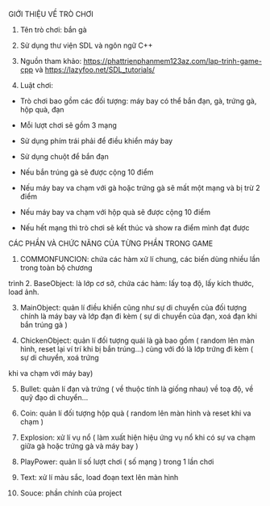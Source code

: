 GIỚI THIỆU VỀ TRÒ CHƠI
1.	Tên trò chơi: bắn gà

2.	Sử dụng thư viện SDL và ngôn ngữ C++

3.	Nguồn tham khảo: https://phattrienphanmem123az.com/lap-trinh-game-cpp và https://lazyfoo.net/SDL_tutorials/

4.	Luật chơi:

-	Trò chơi bao gồm các đối tượng: máy bay có thể bắn đạn, gà, trứng gà, hộp quà, đạn

-	Mỗi lượt chơi sẽ gồm 3 mạng

-	Sử dụng phím trái phải để điều khiển máy bay

-	Sử dụng chuột để bắn đạn

-	Nếu bắn trúng gà sẽ được cộng 10 điểm

-	Nếu máy bay va chạm với gà hoặc trứng gà sẽ mất một mạng và bị trừ 2 điểm

-	Nếu máy bay va chạm với hộp quà sẽ được cộng 10 điểm

-	Nếu hết mạng thì trò chơi sẽ kết thúc và show ra điểm mình đạt được

CÁC PHẦN VÀ CHỨC NĂNG CỦA TỪNG PHẦN TRONG GAME
1.	COMMONFUNCION: chứa các hàm xử lí chung, các biến dùng nhiều lần trong toàn bộ chương 

trình
2.	BaseObject: là lớp cơ sở, chứa các hàm: lấy toạ độ, lấy kích thước, load ảnh.

3.	MainObject: quản lí điều khiển cũng như sự di chuyển của đối tượng chính là máy bay và lớp đạn đi kèm ( sự di chuyển của đạn, xoá đạn khi bắn trúng gà )

4.	ChickenObject: quản lí đối tượng quái là gà bao gồm ( random lên màn hình, reset lại ví trí khi bị bắn trúng…) cùng với đó là lớp trứng đi kèm  ( sự di chuyển, xoá trứng

 khi va chạm với máy bay)
 
5.	Bullet: quản lí đạn và trứng ( về thuộc tính là giống nhau) về toạ độ, về quỹ đạo di chuyển…
	
6.	Coin: quản lí  đối tượng hộp quà ( random lên màn hình và reset khi va chạm )
	
7.	Explosion: xử lí vụ nổ ( làm xuất hiện hiệu ứng vụ nổ khi có sự va chạm giữa gà hoặc trứng gà và máy bay )

8.	PlayPower: quản lí số lượt chơi ( số mạng ) trong 1 lần chơi
	
9.	Text: xử lí màu sắc, load đoạn text lên màn hình
	
10.	Souce: phần chính của project           

